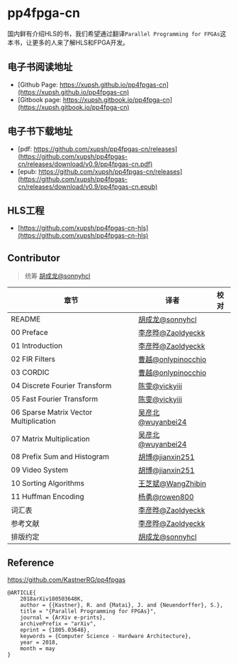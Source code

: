 # pp4fpga-cn

国内鲜有介绍HLS的书，我们希望通过翻译`Parallel Programming for FPGAs`这本书，让更多的人来了解HLS和FPGA开发。

## 电子书阅读地址

- [Github Page: https://xupsh.github.io/pp4fpgas-cn](https://xupsh.github.io/pp4fpgas-cn)
- [Gitbook page: https://xupsh.gitbook.io/pp4fpga-cn](https://xupsh.gitbook.io/pp4fpga-cn)

## 电子书下载地址

- [pdf: https://github.com/xupsh/pp4fpgas-cn/releases](https://github.com/xupsh/pp4fpgas-cn/releases/download/v0.9/pp4fpgas-cn.pdf)
- [epub: https://github.com/xupsh/pp4fpgas-cn/releases](https://github.com/xupsh/pp4fpgas-cn/releases/download/v0.9/pp4fpgas-cn.epub)

## HLS工程

- [https://github.com/xupsh/pp4fpgas-cn-hls](https://github.com/xupsh/pp4fpgas-cn-hls)


## Contributor

> 统筹 [胡成龙@sonnyhcl](https://github.com/sonnyhcl)

章节                                     | 译者                                                   | 校对
-------------------------------------- | ---------------------------------------------------- | --
README                                 | [胡成龙@sonnyhcl](https://github.com/sonnyhcl)          |
00 Preface                             | [李彦晔@Zaoldyeckk](https://github.com/Zaoldyeckk)      |
01 Introduction                        | [李彦晔@Zaoldyeckk](https://github.com/Zaoldyeckk)      |
02 FIR Filters                         | [曹越@onlypinocchio](https://github.com/onlypinocchio) |
03 CORDIC                              | [曹越@onlypinocchio](https://github.com/onlypinocchio) |
04 Discrete Fourier Transform          | [陈雯@vickyiii](https://github.com/vickyiii)           |
05 Fast Fourier Transform              | [陈雯@vickyiii](https://github.com/vickyiii)           |
06 Sparse Matrix Vector Multiplication | [吴彦北@wuyanbei24](https://www.github.com/wuyanbei24)  |
07 Matrix Multiplication               | [吴彦北@wuyanbei24](https://github.com/wuyanbei24)      |
08 Prefix Sum and Histogram            | [胡博@jianxin251](https://github.com/jianxin251)       |
09 Video System                        | [胡博@jianxin251](https://github.com/jianxin251)       |
10 Sorting Algorithms                  | [王芝斌@WangZhibin](https://github.com/WangZhibin)      |
11 Huffman Encoding                    | [杨勇@rowen800](https://github.com/rowen800)           |
词汇表                                    | [李彦晔@Zaoldyeckk](https://github.com/Zaoldyeckk)      |
参考文献                                   | [李彦晔@Zaoldyeckk](https://github.com/Zaoldyeckk)      |
排版约定                                   | [胡成龙@sonnyhcl](https://github.com/sonnyhcl)          |

## Reference

<https://github.com/KastnerRG/pp4fpgas>
```
@ARTICLE{
    2018arXiv180503648K,
    author = {{Kastner}, R. and {Matai}, J. and {Neuendorffer}, S.},
    title = "{Parallel Programming for FPGAs}",
    journal = {ArXiv e-prints},
    archivePrefix = "arXiv",
    eprint = {1805.03648},
    keywords = {Computer Science - Hardware Architecture},
    year = 2018,
    month = may
}
```

